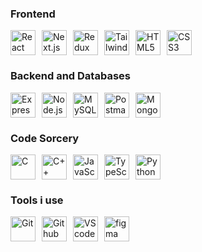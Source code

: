 ### Frontend
<div style="display: flex; flex-direction: row; align-items: center;">
  <img src="https://skillicons.dev/icons?i=react" alt="React" width="40" height="40" style="margin-right: 10px;" />
  <img src="https://skillicons.dev/icons?i=nextjs" alt="Next.js" width="40" height="40" style="margin-right: 10px;" />
  <img src="https://skillicons.dev/icons?i=redux" alt="Redux" width="40" height="40" style="margin-right: 10px;" />
  <img src="https://skillicons.dev/icons?i=tailwind" alt="TailwindCSS" width="40" height="40" style="margin-right: 10px;" />
  <img src="https://skillicons.dev/icons?i=html" alt="HTML5" width="40" height="40" style="margin-right: 10px;" />
  <img src="https://skillicons.dev/icons?i=css" alt="CSS3" width="40" height="40" style="margin-right: 10px;" />
</div>




### Backend and Databases
<div style="display: flex; flex-direction: row; align-items: center;">
  <img src="https://skillicons.dev/icons?i=express" alt="Express.js" width="40" height="40" style="margin-right: 10px;" />
  <img src="https://skillicons.dev/icons?i=nodejs" alt="Node.js" width="40" height="40" style="margin-right: 10px;" />
  <img src="https://skillicons.dev/icons?i=mysql" alt="MySQL" width="40" height="40" style="margin-right: 10px;" />
  <img src="https://skillicons.dev/icons?i=postman" alt="Postman" width="40" height="40" style="margin-right: 10px;" />
<!--   <img src="https://skillicons.dev/icons?i=prisma" alt="Prisma" width="40" height="40" style="margin-right: 10px;" /> -->
<!--   <img src="https://skillicons.dev/icons?i=rabbitmq" alt="RabbitMQ" width="40" height="40" style="margin-right: 10px;" /> -->
  <img src="https://skillicons.dev/icons?i=mongodb" alt="MongoDB" width="40" height="40" style="margin-right: 10px;" />
<!--   <img src="https://skillicons.dev/icons?i=postgres" alt="PostgreSQL" width="40" height="40" style="margin-right: 10px;" />
  <img src="https://skillicons.dev/icons?i=redis" alt="Redis" width="40" height="40" style="margin-right: 10px;" /> -->
</div>

<!--   <img src="https://skillicons.dev/icons?i=aws" alt="AWS" width="40" height="40" style="margin-right: 10px;" /> -->
<!--   <img src="https://skillicons.dev/icons?i=jenkins" alt="Jenkins" width="40" height="40" style="margin-right: 10px;" /> -->
<!--   <img src="https://skillicons.dev/icons?i=nginx" alt="Nginx" width="40" height="40" style="margin-right: 10px;" /> -->
<!--   <img src="https://skillicons.dev/icons?i=docker" alt="Docker" width="40" height="40" style="margin-right: 10px;" /> -->
<!--   <img src="https://skillicons.dev/icons?i=kubernetes" alt="Kubernetes" width="40" height="40" style="margin-right: 10px;" /> -->

### Code Sorcery
<div style="display: flex; flex-direction: row; align-items: center;">
  <img src="https://skillicons.dev/icons?i=c" alt="C" width="40" height="40" style="margin-right: 10px;" />
  <img src="https://skillicons.dev/icons?i=cpp" alt="C++" width="40" height="40" style="margin-right: 10px;" />
<!--   <img src="https://skillicons.dev/icons?i=java" alt="Java" width="40" height="40" style="margin-right: 10px;" /> -->
  <img src="https://skillicons.dev/icons?i=js" alt="JavaScript" width="40" height="40" style="margin-right: 10px;" />
  <img src="https://skillicons.dev/icons?i=ts" alt="TypeScript" width="40" height="40" style="margin-right: 10px;" />
  <img src="https://skillicons.dev/icons?i=py" alt="Python" width="40" height="40" style="margin-right: 10px;" />
</div>

### Tools i use
<div style="display: flex; flex-direction: row; align-items: center;">
  <img src="https://skillicons.dev/icons?i=git" alt="Git" width="40" height="40" style="margin-right: 10px;" />
  <img src="https://skillicons.dev/icons?i=github" alt="Github" width="40" height="40" style="margin-right: 10px;" />
  <img src="https://skillicons.dev/icons?i=vscode" alt="VS code" width="40" height="40" style="margin-right: 10px;" />
  <img src="https://skillicons.dev/icons?i=figma" alt="figma" width="40" height="40" style="margin-right: 10px;" />
</div>
